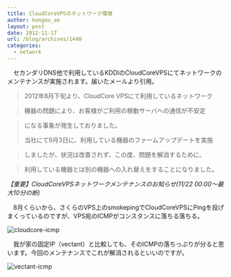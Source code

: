 ```yaml
---
title: CloudCoreVPSのネットワーク環境
author: kongou_ae
layout: post
date: 2012-11-17
url: /blog/archives/1440
categories:
  - network
---
```

　セカンダリDNS他で利用しているKDDIのCloudCoreVPSにてネットワークのメンテナンスが実施されます。届いたメールより引用。

> 2012年8月下旬より、CloudCore VPSにて利用しているネットワーク
  
> 機器の問題により、お客様がご利用の稼動サーバへの通信が不安定
  
> になる事象が発生しておりました。
> 
> 当社にて9月3日に、利用している機器のファームアップデートを実施
  
> しましたが、状況は改善されず、この度、問題を解消するために、
  
> 利用している機器とは別の機器への入れ替えをすることになりました。 

<cite>【重要】CloudCoreVPSネットワークメンテナンスのお知らせ(11/22 00:00～最大10分の断)</cite>

　8月くらいから、さくらのVPS上のsmokepingでCloudCoreVPSにPingを投げまくっているのですが、VPS宛のICMPがコンスタンスに落ちる落ちる。

![cloudcore-icmp][1]

　我が家の固定IP（vectant）と比較しても、そのICMPの落ちっぷりが分ると思います。今回のメンテナンスでこれが解消されるといいのですが。

![vectant-icmp][2]

 [1]: http://aimless.jp/blog/images/cloudcore-icmp.png
 [2]: http://aimless.jp/blog/images/vectant-icmp.png